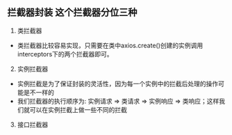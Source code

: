 ## 拦截器封装 这个拦截器分位三种
1. 类拦截器
- 类拦截器比较容易实现，只需要在类中axios.create()创建的实例调用interceptors下的两个拦截器即可。
2. 实例拦截器
- 实例拦截是为了保证封装的灵活性，因为每一个实例中的拦截后处理的操作可能是不一样的
- 我们拦截器的执行顺序为: 实例请求 => 类请求 => 实例响应 => 类响应；这样我们就可以在实例拦截上做一些不同的拦截
3. 接口拦截器
